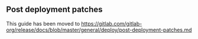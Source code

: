 ## Post deployment patches

This guide has been moved to https://gitlab.com/gitlab-org/release/docs/blob/master/general/deploy/post-deployment-patches.md
